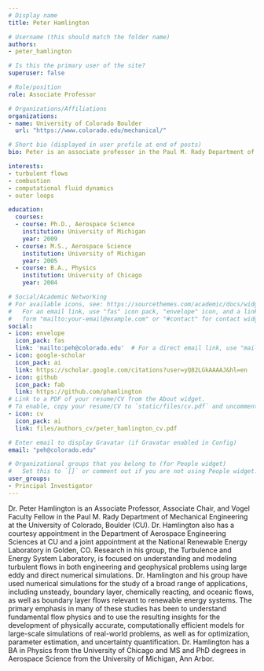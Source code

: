 ```yaml
---
# Display name
title: Peter Hamlington

# Username (this should match the folder name)
authors:
- peter_hamlington

# Is this the primary user of the site?
superuser: false

# Role/position
role: Associate Professor

# Organizations/Affiliations
organizations:
- name: University of Colorado Boulder
  url: "https://www.colorado.edu/mechanical/"

# Short bio (displayed in user profile at end of posts)
bio: Peter is an associate professor in the Paul M. Rady Department of Mechanical Engineering at the University of Colorado Boulder and the principal investigator of the Turbulence and Energy Systems Laboratory.

interests:
- turbulent flows
- combustion
- computational fluid dynamics
- outer loops

education:
  courses:
  - course: Ph.D., Aerospace Science
    institution: University of Michigan
    year: 2009
  - course: M.S., Aerospace Science
    institution: University of Michigan
    year: 2005
  - course: B.A., Physics
    institution: University of Chicago
    year: 2004

# Social/Academic Networking
# For available icons, see: https://sourcethemes.com/academic/docs/widgets/#icons
#   For an email link, use "fas" icon pack, "envelope" icon, and a link in the
#   form "mailto:your-email@example.com" or "#contact" for contact widget.
social:
- icon: envelope
  icon_pack: fas
  link: 'mailto:peh@colorado.edu'  # For a direct email link, use "mailto:peh@colorado.edu".
- icon: google-scholar
  icon_pack: ai
  link: https://scholar.google.com/citations?user=yQ82LGkAAAAJ&hl=en
- icon: github
  icon_pack: fab
  link: https://github.com/phamlington
# Link to a PDF of your resume/CV from the About widget.
# To enable, copy your resume/CV to `static/files/cv.pdf` and uncomment the lines below.  
- icon: cv
  icon_pack: ai
  link: files/authors_cv/peter_hamlington_cv.pdf

# Enter email to display Gravatar (if Gravatar enabled in Config)
email: "peh@colorado.edu"

# Organizational groups that you belong to (for People widget)
#   Set this to `[]` or comment out if you are not using People widget.  
user_groups:
- Principal Investigator
---
```

Dr. Peter Hamlington is an Associate Professor, Associate Chair, and Vogel Faculty Fellow in the Paul M. Rady Department of Mechanical Engineering at the University of Colorado, Boulder (CU). Dr. Hamlington also has a courtesy appointment in the Department of Aerospace Engineering Sciences at CU and a joint appointment at the National Renewable Energy Laboratory in Golden, CO. Research in his group, the Turbulence and Energy System Laboratory, is focused on understanding and modeling turbulent flows in both engineering and geophysical problems using large eddy and direct numerical simulations. Dr. Hamlington and his group have used numerical simulations for the study of a broad range of applications, including unsteady, boundary layer, chemically reacting, and oceanic flows, as well as boundary layer flows relevant to renewable energy systems. The primary emphasis in many of these studies has been to understand fundamental flow physics and to use the resulting insights for the development of physically accurate, computationally efficient models for large-scale simulations of real-world problems, as well as for optimization, parameter estimation, and uncertainty quantification. Dr. Hamlington has a BA in Physics from the University of Chicago and MS and PhD degrees in Aerospace Science from the University of Michigan, Ann Arbor. 
